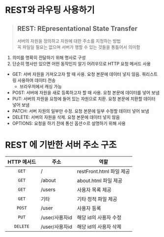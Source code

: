 # REST와 라우팅 사용하기
> ## REST: REpresentational State Transfer  
> 서버의 자원을 정의하고 자원에 대한 주소를 지정하는 방법  
꼭 파일일 필요는 없으며 서버가 행할 수 있는 것들을 통틀어서 의미함
1. 의미를 명확히 전달하기 위해 명사로 구성
2. 단순히 명사만 있으면 어떤 동작인지 알기 어려우므로 HTTP 요청 메서드 사용
* GET: 서버 자원을 가져오고자 할 때 사용. 요청 본문에 데이터 넣지 않음. 쿼리스트링 사용하여 데이터 전송 
  -  브라우저에서 캐싱 가능
* POST: 서버에 자원을 새로 등록하고자 할 때 사용. 요청 본문에 데이터를 넣어 보냄  
* PUT: 서버의 자원을 요청에 들어 있는 자원으로 치환. 요청 본문에 치환할 데이터 넣어 보냄  
* PATCH: 서버 자원의 일부만 수정. 요청 본문에 일부 수정할 데이터 넣어 보냄  
* DELETE: 서버의 자원을 삭제. 요청 본문에 데이터 넣지 않음  
* OPTIONS: 요청을 하기 전에 통신 옵션ㅇ르 설명하기 위해 사용

# REST 에 기반한 서버 주소 구조

| HTTP 메서드 | 주소 | 역할 |
|:---:|---|---|
| `GET` | / | restFront.html 파일 제공
| `GET` | /about | about.html 파일 제공
| `GET` | /users | 사용자 목록 제공
| `GET` | 기타 | 기타 정적 파일 제공
| `POST` | /user | 사용자 등록
| `PUT` | /user/사용자id | 해당 id의 사용자 수정
| `DELETE` | /user/사용자id | 해당 id의 사용자 삭제